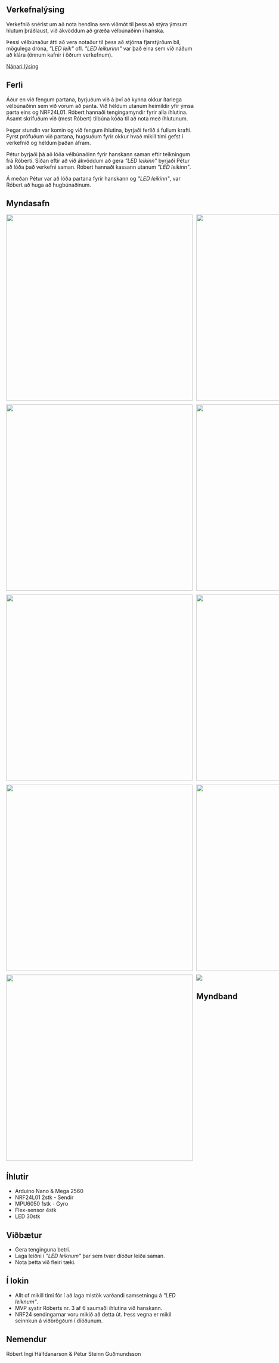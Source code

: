 
## Verkefnalýsing

Verkefnið snérist um að nota hendina sem viðmót til þess að stýra ýmsum hlutum þráðlaust, við ákvöddum að græða vélbúnaðinn í hanska.

Þessi vélbúnaður átti að vera notaður til þess að stjórna fjarstýrðum bíl, mögulega dróna, _"LED leik"_ ofl. _"LED leikurinn"_ var það eina sem við náðum að klára (önnum kafnir í öðrum verkefnum).
<!--
[Nánari lýsing](https://github.com/tolvubraut/FORR3FV-Vor19-Glove/tree/master/Concept/README.md)
-->

<!-- target _parent til að linkur virki í iframe -->
<a target="_parent" href="https://github.com/tolvubraut/FORR3FV-Vor19-Glove/tree/master/Concept/README.md">Nánari lýsing</a>


## Ferli

Áður en við fengum partana, byrjuðum við á því að kynna okkur ítarlega vélbúnaðinn sem við vorum að panta. Við héldum utanum heimildir yfir ýmsa parta eins og NRF24L01. Róbert hannaði tengingamyndir fyrir alla íhlutina. Ásamt skrifuðum við (mest Róbert) tilbúna kóða til að nota með íhlutunum.

Þegar stundin var komin og við fengum íhlutina, byrjaði ferlið á fullum krafti. Fyrst prófuðum við partana, hugsuðum fyrir okkur hvað mikill tími gefst í verkefnið og héldum þaðan áfram.

Pétur byrjaði þá að lóða vélbúnaðinn fyrir hanskann saman eftir teikningum frá Róberti. Síðan eftir að við ákvöddum að gera _"LED leikinn"_ byrjaði Pétur að lóða það verkefni saman. Róbert hannaði kassann utanum _"LED leikinn"_.

Á meðan Pétur var að lóða partana fyrir hanskann og _"LED leikinn"_, var Róbert að huga að hugbúnaðinum.

## Myndasafn

<div style="display:grid;grid-template-columns: 1fr 1fr 1fr;grid-column-gap:10px;grid-row-gap:10px;">
    <img src="Docs/Images/20190513_164158.png" width="500"/> 
    <img src="Docs/Images/20190513_164212.png" width="500"/> 
    <img src="Docs/Images/20190513_164238.png" width="500"/> 
    <img src="Docs/Images/IMG_3915.png" width="500"/> 
    <img src="Docs/Images/IMG_3920.png" width="500"/> 
    <img src="Docs/Images/IMG_3921.png" width="500"/> 
    <img src="Docs/Images/IMG_3922.png" width="500"/> 
    <img src="Docs/Images/IMG_3932.png" width="500"/> 
    <img src="Docs/Images/IMG_3948.png" width="500"/> 
    <img src="Docs/Images/IMG_3955.png" width="500"/> 
    <img src="Docs/Images/IMG_3957.png" width="500"/> 
    <img src="Docs/Images/IMG_3958.png" width="500"/> 
</div>

<div style="display:grid;grid-template-columns: 1fr 2fr;grid-column-gap:10px;grid-row-gap:10px;margin-top:10px">
    <img src="Docs/Images/IMG_3953.gif" width="500"/> 
    <div>
    <a style="display:block" target="_parent" href="https://youtu.be/JWqPTePuuJo"><img src="https://img.youtube.com/vi/JWqPTePuuJo/0.jpg" width=""/></a>
    <h2 style="text-align:center">Myndband</h2>    
    </div>
</div>

## Íhlutir

- Arduino Nano & Mega 2560
- NRF24L01 2stk - Sendir
- MPU6050 1stk - Gyro
- Flex-sensor 4stk
- LED 30stk

## Viðbætur

- Gera tenginguna betri.
- Laga leiðni í _"LED leiknum"_ þar sem tvær díóður leiða saman.
- Nota þetta við fleiri tæki.

## Í lokin

<!-- 
- Ég (Pétur) er mjög slappur í allri C kóðun sem á við Arduino. Það bætist á næstu önn þegar ég (vonandi) fer í C++ áfangan.
- Ekki er ég (Pétur) nógu ánægður með lóðunina sem átti sig stað.
-->
- Allt of mikill tími fór í að laga mistök varðandi samsetningu á _"LED leiknum"_.
- MVP systir Róberts nr. 3 af 6 saumaði íhlutina við hanskann.
- NRF24 sendingarnar voru mikið að detta út. Þess vegna er mikil seinnkun á viðbrögðum í díóðunum.

## Nemendur

Róbert Ingi Hálfdanarson & Pétur Steinn Guðmundsson
